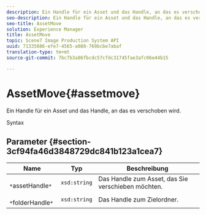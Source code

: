 ```yaml
---
description: Ein Handle für ein Asset und das Handle, an das es verschoben wird.
seo-description: Ein Handle für ein Asset und das Handle, an das es verschoben wird.
seo-title: AssetMove
solution: Experience Manager
title: AssetMove
topic: Scene7 Image Production System API
uuid: 71335886-efe7-4565-a088-769bcbe7abaf
translation-type: tm+mt
source-git-commit: 7bc7b3a86fbcdc57cfdc31745fae3afc06e44b15

---
```



# AssetMove{#assetmove}

Ein Handle für ein Asset und das Handle, an das es verschoben wird.

Syntax

## Parameter {#section-3cf94fa46d3848729dc841b123a1cea7}

| Name | Typ | Beschreibung |
|---|---|---|
| ` *`assetHandle`*` | `xsd:string` | Das Handle zum Asset, das Sie verschieben möchten. |
| ` *`folderHandle`*` | `xsd:string` | Das Handle zum Zielordner. |

